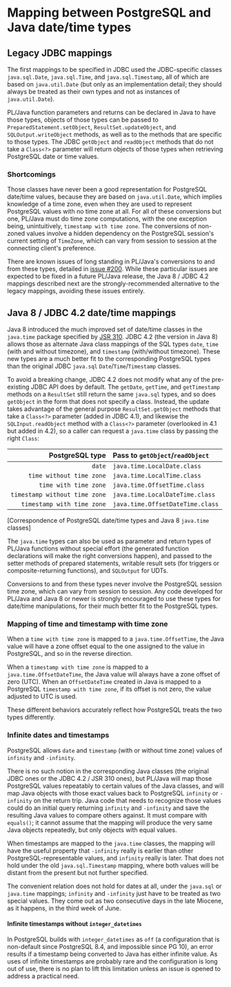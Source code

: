# Mapping between PostgreSQL and Java date/time types

## Legacy JDBC mappings

The first mappings to be specified in JDBC used the JDBC-specific classes
`java.sql.Date`, `java.sql.Time`, and `java.sql.Timestamp`, all of which
are based on `java.util.Date` (but only as an implementation detail; they
should always be treated as their own types and not as instances of
`java.util.Date`).

PL/Java function parameters and returns can be declared in Java to have those
types, objects of those types can be passed to `PreparedStatement.setObject`,
`ResultSet.updateObject`, and `SQLOutput.writeObject` methods, as well as to
the methods that are specific to those types. The JDBC `getObject` and
`readObject` methods that do not take a `Class<?>` parameter will return
objects of those types when retrieving PostgreSQL date or time values.

### Shortcomings

Those classes have never been a good representation for PostgreSQL date/time
values, because they are based on `java.util.Date`, which implies knowledge of
a time zone, even when they are used to represent PostgreSQL values with no time
zone at all. For all of these conversions but one, PL/Java must do time zone
computations, with the one exception being, unintuitively, `timestamp with time
zone`. The conversions of non-zoned values involve a hidden dependency on the
PostgreSQL session's current setting of `TimeZone`, which can vary from session
to session at the connecting client's preference.

There are known issues of long standing in PL/Java's conversions to and from
these types, detailed in [issue #200][issue200]. While these particular issues
are expected to be fixed in a future PL/Java release, the Java 8 / JDBC 4.2
mappings described next are the strongly-recommended alternative to the legacy
mappings, avoiding these issues entirely.

[issue200]: https://github.com/tada/pljava/issues/200

## Java 8 / JDBC 4.2 date/time mappings

Java 8 introduced the much improved set of date/time classes in the `java.time`
package specified by [JSR 310][jsr310]. JDBC 4.2 (the version in Java 8)
allows those as alternate Java class mappings of the SQL types `date`,
`time` (with and without timezone), and `timestamp` (with/without timezone).
These new types are a much better fit to the corresponding PostgreSQL types than
the original JDBC `java.sql` `Date`/`Time`/`Timestamp` classes.

To avoid a breaking change, JDBC 4.2 does not modify what any of the
pre-existing JDBC API does by default. The `getDate`, `getTime`, and
`getTimestamp` methods on a `ResultSet` still return the same `java.sql` types,
and so does `getObject` in the form that does not specify a class. Instead, the
update takes advantage of the general purpose `ResultSet.getObject` methods that
take a `Class<?>` parameter (added in JDBC 4.1), and likewise the
`SQLInput.readObject` method with a `Class<?>` parameter (overlooked in 4.1 but
added in 4.2), so a caller can request a `java.time` class by passing the right
`Class`:

| PostgreSQL type | Pass to `getObject`/`readObject` |
|--:|:--|
|`date`|`java.time.LocalDate.class`|
|`time without time zone`|`java.time.LocalTime.class`|
|`time with time zone`|`java.time.OffsetTime.class`|
|`timestamp without time zone`|`java.time.LocalDateTime.class`|
|`timestamp with time zone`|`java.time.OffsetDateTime.class`|
[Correspondence of PostgreSQL date/time types and Java 8 `java.time` classes]

The `java.time` types can also be used as parameter and return types of PL/Java
functions without special effort (the generated function declarations will make
the right conversions happen), and passed to the setter methods of prepared
statements, writable result sets (for triggers or composite-returning
functions), and `SQLOutput` for UDTs.

Conversions to and from these types never involve the PostgreSQL session time
zone, which can vary from session to session. Any code developed for PL/Java
and Java 8 or newer is strongly encouraged to use these types for date/time
manipulations, for their much better fit to the PostgreSQL types.

### Mapping of time and timestamp with time zone

When a `time with time zone` is mapped to a `java.time.OffsetTime`, the Java
value will have a zone offset equal to the one assigned to the value in
PostgreSQL, and so in the reverse direction.

When a `timestamp with time zone` is mapped to a `java.time.OffsetDateTime`,
the Java value will always have a zone offset of zero (UTC). When an
`OffsetDateTime` created in Java is mapped to a PostgreSQL
`timestamp with time zone`, if its offset is not zero, the value adjusted to UTC
is used.

These different behaviors accurately reflect how PostgreSQL treats
the two types differently.

### Infinite dates and timestamps

PostgreSQL allows `date` and `timestamp` (with or without time zone) values of
`infinity` and `-infinity`.

There is no such notion in the corresponding Java classes (the original JDBC
ones or the JDBC 4.2 / JSR 310 ones), but PL/Java will map those PostgreSQL
values repeatably to certain values of the Java classes, and will map Java
objects with those exact values back to PostgreSQL `infinity` or `-infinity`
on the return trip. Java code that needs to recognize those values could do
an initial query returning `infinity` and `-infinity` and save the resulting
Java values to compare others against. It must compare with `equals()`; it
cannot assume that the mapping will produce the very same Java objects
repeatedly, but only objects with equal values.

When timestamps are mapped to the `java.time` classes, the mapping will have
the useful property that `-infinity` really is earlier than other
PostgreSQL-representable values, and `infinity` really is later. That does not
hold under the old `java.sql.Timestamp` mapping, where both values will be
distant from the present but not further specified.

The convenient relation does not hold for dates at all, under the `java.sql` or
`java.time` mappings; `infinity` and `-infinity` just have to be treated as two
special values. They come out as two consecutive days in the late Miocene,
as it happens, in the third week of June.

#### Infinite timestamps without `integer_datetimes`

In PostgreSQL builds with `integer_datetimes` as `off` (a configuration that is
non-default since PostgreSQL 8.4, and impossible since PG 10), an error results
if a timestamp being converted to Java has either infinite value. As uses of
infinite timestamps are probably rare and the configuration is long out of use,
there is no plan to lift this limitation unless an issue is opened to address a
practical need.

[jsr310]: https://www.threeten.org/
